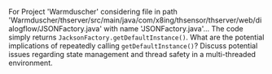 For Project 'Warmduscher' considering file in path 'Warmduscher/thserver/src/main/java/com/x8ing/thsensor/thserver/web/dialogflow/JSONFactory.java' with name 'JSONFactory.java'... 
The code simply returns `JacksonFactory.getDefaultInstance()`. What are the potential implications of repeatedly calling `getDefaultInstance()`? Discuss potential issues regarding state management and thread safety in a multi-threaded environment.